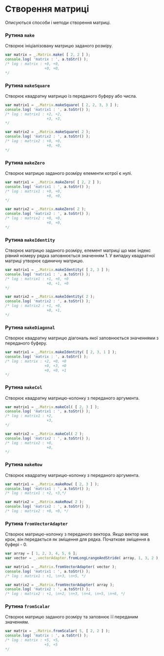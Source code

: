 # Створення матриці

Описуються способи і методи створення матриці.

### Рутина `make`

Створює ініціалізовану матрицю заданого розміру.

```js
var matrix = _.Matrix.make( [ 2, 2 ] );
console.log( 'matrix : ', a.toStr() );
/* log : matrix : +0, +0,
                  +0, +0,
*/
```

### Рутина `makeSquare`

Створює квадратну матрицю із переданого буферу або числа.

```js
var matrix1 = _.Matrix.makeSquare( [ 2, 2, 3, 3 ] );
console.log( 'matrix1 : ', a.toStr() );
/* log : matrix1 : +2, +2,
                   +3, +3,
*/

var matrix2 = _.Matrix.makeSquare( 2 );
console.log( 'matrix2 : ', a.toStr() );
/* log : matrix2 : +0, +0,
                   +0, +0,
*/
```

### Рутина `makeZero`

Створює матрицю заданого розміру елементи котрої є нулі.

```js
var matrix1 = _.Matrix.makeZero( [ 2, 2 ] );
console.log( 'matrix1 : ', a.toStr() );
/* log : matrix1 : +0, +0,
                   +0, +0,
*/

var matrix2 = _.Matrix.makeZero( 2 );
console.log( 'matrix2 : ', a.toStr() );
/* log : matrix2 : +0, +0,
                   +0, +0,
*/
```

### Рутина `makeIdentity`

Створює матрицю заданого розміру, елемент матриці що має індекс рівний номеру рядка заповнюється значенням 1. У випадку квадратної матриці утворює одиничну матрицю.

```js
var matrix1 = _.Matrix.makeIdentity( [ 2, 3 ] );
console.log( 'matrix1 : ', a.toStr() );
/* log : matrix1 : +1, +0, +0
                   +0, +1, +0
*/

var matrix2 = _.Matrix.makeIdentity( 2 );
console.log( 'matrix2 : ', a.toStr() );
/* log : matrix2 : +1, +0,
                   +0, +1,
*/
```

### Рутина `makeDiagonal`

Створює квадратну матрицю діагональ якої заповнюється значеннями з переданого буферу.

```js
var matrix1 = _.Matrix.makeIdentity( [ 2, 3, 1 ] );
console.log( 'matrix : ', a.toStr() );
/* log : matrix : +2, +0, +0
                  +0, +3, +0
                  +0, +0, +1
*/
```

### Рутина `makeCol`

Створює квадратну матрицю-колонку з переданого аргумента.

```js
var matrix1 = _.Matrix.makeCol( [ 2, 3 ] );
console.log( 'matrix1 : ', a.toStr() );
/* log : matrix1 : +2,
                   +3,
*/

var matrix2 = _.Matrix.makeCol( 2 );
console.log( 'matrix2 : ', a.toStr() );
/* log : matrix2 : +0,
                   +0,
*/
```

### Рутина `makeRow`

Створює квадратну матрицю-колонку з переданого аргумента.

```js
var matrix1 = _.Matrix.makeRow( [ 2, 3 ] );
console.log( 'matrix1 : ', a.toStr() );
/* log : matrix1 : +2, +3,*/

var matrix2 = _.Matrix.makeRow( 2 );
console.log( 'matrix2 : ', a.toStr() );
/* log : matrix2 : +0, +0, */
```

### Рутина `fromVectorAdapter`

Створює матрицю-колонку з переданого вектора. Якщо вектор має крок, він передається як зміщення для рядка. Початкове зміщення в буфері - 0.

```js
var array = [ 1, 2, 3, 4, 5, 6 ];
var vector = _.vectorAdapter.fromLongLrangeAndStride( array, 1, 3, 2 );

var matrix1 = _.Matrix.fromVectorAdapter( vector );
console.log( 'matrix1 : ', a.toStr() );
/* log : matrix1 : +1, \n+3, \n+5, */

var matrix2 = _.Matrix.fromVectorAdapter( array );
console.log( 'matrix2 : ', a.toStr() );
/* log : matrix2 : +1, \n+2, \n+3, \n+4, \n+5, \n+6, */
```

### Рутина `fromScalar`

Створює матрицю заданого розміру та заповнює її переданим значенням.

```js
var matrix = _.Matrix.fromScalar( 5, [ 2, 2 ] );
console.log( 'matrix : ', a.toStr() );
/* log : matrix : +5, +5,
                  +5, +5
*/
```

<!--

Інтерпретатор не бачить рутину fromTransformations, потрібно дивитись що не так.
### Рутина `fromTransformations`

Створює матрицю заданого розміру та заповнює її переданим значенням.

```js
var matrix = _.Matrix.fromTransformations( 5, [ 2, 2 ] );
console.log( 'matrix : ', a.toStr() );
/* log : matrix : +5, +5,
                  +5, +5
*/
```
-->
